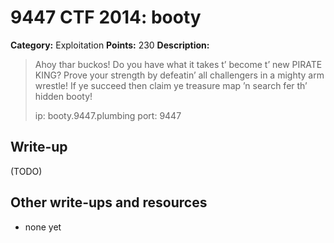 # 9447 CTF 2014: booty

**Category:** Exploitation
**Points:** 230
**Description:**

> Ahoy thar buckos! Do you have what it takes t’ become t’ new PIRATE KING? Prove your strength by defeatin’ all challengers in a mighty arm wrestle! If ye succeed then claim ye treasure map ’n search fer th’ hidden booty!
>
> ip: booty.9447.plumbing
> port: 9447

## Write-up

(TODO)

## Other write-ups and resources

* none yet
